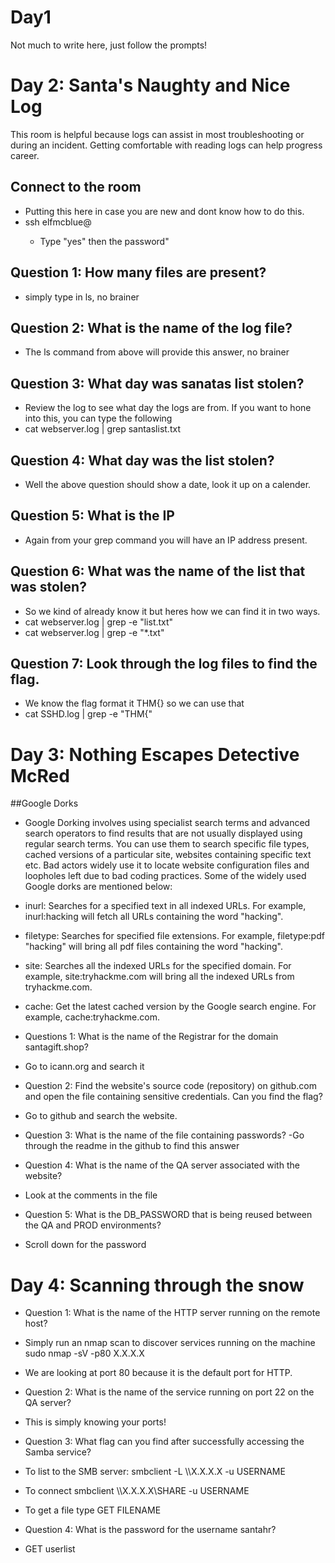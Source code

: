 # Day1
Not much to write here, just follow the prompts!

# Day 2: Santa's Naughty and Nice Log
This room is helpful because logs can assist in most troubleshooting or during an incident. Getting comfortable with reading logs can help progress career.

## Connect to the room
- Putting this here in case you are new and dont know how to do this.
- ssh elfmcblue@<TargetIPAddress>
  - Type "yes" then the password"


## Question 1: How many files are present?
- simply type in ls, no brainer
  
## Question 2: What is the name of the log file?
  - The ls command from above will provide this answer, no brainer
  
## Question 3: What day was sanatas list stolen?
  - Review the log to see what day the logs are from. If you want to hone into this, you can type the following
  - cat webserver.log | grep santaslist.txt   
  
## Question 4: What day was the list stolen?
  - Well the above question should show a date, look it up on a calender.
  
## Question 5: What is the IP
  - Again from your grep command you will have an IP address present.

## Question 6: What was the name of the list that was stolen?
  -  So we kind of already know it but heres how we can find it in two ways.
  - cat webserver.log | grep -e "list.txt"
  - cat webserver.log | grep -e "*.txt"

## Question 7: Look through the log files to find the flag.
  - We know the flag format it THM{} so we can use that
  - cat SSHD.log | grep -e "THM{"
 
  
# Day 3: Nothing Escapes Detective McRed
##Google Dorks
- Google Dorking involves using specialist search terms and advanced search operators to find results that are not usually displayed using regular search terms. You can use them to search specific file types, cached versions of a particular site, websites containing specific text etc.  Bad actors widely use it to locate website configuration files and loopholes left due to bad coding practices. Some of the widely used Google dorks are mentioned below:
- inurl: Searches for a specified text in all indexed URLs. For example, inurl:hacking will fetch all URLs containing the word "hacking".
- filetype: Searches for specified file extensions. For example, filetype:pdf "hacking" will bring all pdf files containing the word "hacking". 
- site: Searches all the indexed URLs for the specified domain. For example, site:tryhackme.com will bring all the indexed URLs from  tryhackme.com.
- cache: Get the latest cached version by the Google search engine. For example, cache:tryhackme.com.


- Questions 1: What is the name of the Registrar for the domain santagift.shop?
- Go to icann.org and search it

- Question 2: Find the website's source code (repository) on github.com and open the file containing sensitive credentials. Can you find the flag?
- Go to github and search the website.

- Question 3: What is the name of the file containing passwords?
-Go through the readme in the github to find this answer

- Question 4: What is the name of the QA server associated with the website?
- Look at the comments in the file

- Question 5: What is the DB_PASSWORD that is being reused between the QA and PROD environments?
- Scroll down for the password

# Day 4: Scanning through the snow

- Question 1: What is the name of the HTTP server running on the remote host?
- Simply run an nmap scan to discover services running on the machine
sudo nmap -sV -p80 X.X.X.X
- We are looking at port 80 because it is the default port for HTTP.

- Question 2: What is the name of the service running on port 22 on the QA server?
- This is simply knowing your ports!

- Question 3: What flag can you find after successfully accessing the Samba service?
- To list to the SMB server: smbclient -L \\\\X.X.X.X -u USERNAME
- To connect smbclient \\\\X.X.X.X\SHARE -u USERNAME
- To get a file type GET FILENAME

- Question 4: What is the password for the username santahr?
- GET userlist

